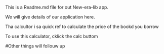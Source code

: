 This is a Readme.md file for out New-era-lib app.

We will give details of our application here. 

Tha calcultor i sa quick ref to calculate the price of the bookd you borrow

To use this calculator, cklick the calc buttom

#Other things will follouw up
